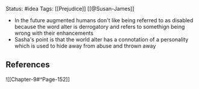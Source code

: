Status: #idea
Tags: [[Prejudice]] [[@Susan-James]]

* In the future augmented humans don't like being referred to as disabled because the word alter is derrogatory and refers to somethign being wrong with their enhancements
* Sasha's point is that the world alter has a connotation of a personality which is used to hide away from abuse and thrown away

## References

![[Chapter-9#^Page-152]] 